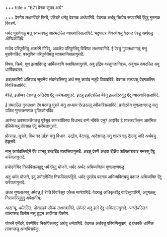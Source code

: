 +++
title = "671 प्रेरक सूत्रद अर्थ"

+++
प्रेरणॆय लक्षणवॆंदरॆ क्रियॆ, एकॆंदरॆ धर्मवु वेदगळ अर्थवागिदॆ. वेदगळ अर्थवु क्रियॆय रूपवागिदॆ ऎंबुदु गुरुगळ विवरणॆ.

धर्मद पुरावॆगळु मत्तु स्वरूपवन्नु आरंभदल्लि व्याख्यानिसलागिदॆ. भट्टपादर विवरणॆयन्नु वेदगळ ऎरडू अर्थगळु ऒप्पिकॊंडिवॆ.

मायॆय परिपूर्णतॆयु अळतॆगॆ मीरिद्दु, अळतॆय परिपूर्णतॆयु विशिष्ट लक्षणवागिदॆ. ई ऎरडु गुणलक्षणगळु मत्तु पुरावॆगळिंद, वस्तुविन परिपूर्णतॆयन्नु व्याख्यानिसलागुत्तदॆ.

विषय, क्रियॆ, गुण इत्यादिगळु धार्मिकवागि स्थापितवागुत्तवॆ. अवु इंद्रिय वस्तुगळागिद्दरू, अवुगळ रूपदल्लि अवु धार्मिकवल्ल.

अदक्कागिये अतियाद सूचनॆय संदर्भदल्लियू अर्थ मत्तु कार्यद नडुवॆ विवादविदॆ. वेदगळ सत्यवन्नु वेदगळल्लि विवरिसलागिदॆ.

बेरॆडॆ, इन्नॊब्बर देशवन्नु अतिदेश ऎंदु करॆयलागुत्तदॆ. इदन्नु इन्नॊंदरल्लि बेरेनू इल्लदिरुवुदु ऎंदू व्याख्यानिसलागिदॆ.

ई ग्रंथदल्लि गुणलक्षण ऎंब पदवन्नु पुरावॆ मत्तु अध्याय ऎरडरल्लू स्वीकरिसलागिदॆ. प्रचोदनॆय गुणलक्षणगळु मत्तु उळिद गुणलक्षणगळ दृष्टिकोनदिंद.

आरंभद अवश्यकतॆगळन्नु पूरैसुव सामर्थ्यविरुव विधानद बग्गॆ नंबिकॆ एनु? आद्दरिंद ई शास्त्रदल्लिन आरंभिक हेळिकॆयन्नु प्रोत्साह ऎंदु करॆयलागुत्तदॆ.

प्रोत्साह, सूचनॆ, विधानद उद्देश मत्तु विधान. उद्योग, वेदगळु, आदेशगळु मत्तु शास्त्रगळु ऎल्लवू ऒंदे अर्थवन्नु हेळुत्तवॆ.

नानु कार्यदल्लिद्देनॆ ऎंब ज्ञानवु शब्ददिंद उत्पत्तियागुत्तदॆ. अदन्नु प्रेरणॆ अथवा दीक्षॆय फलितांशवाद मनस्सु ऎंदु करॆयलागुत्तदॆ.

प्रचोदनॆयिंद निरूपिसल्पट्टद्दु धर्म ऎंबुदु योजनॆ. धर्मद अर्थद अभिव्यक्तिय गुणलक्षणगळु

अदु धर्मद योजनॆ, इदु प्रचोदनॆयिंद निरूपिसल्पट्टिदॆ. धर्मद पुरावॆय पदगळ अभिव्यक्तियन्नु पदगळ अभिव्यक्ति ऎंदु करॆयलागुत्तदॆ.

अंतह गुणलक्षणवु धर्मवन्नु ई रीति विवरिसुव एकैक मार्गवागिदॆ. वेदगळु अधिकृतवॆंदु वादिसुववरिगॆ, अवुगळन्नु निराकरिसुवुदु अपेक्षणीय.

आदाग्यू, धर्मदल्लि, प्रोत्साहवे एकैक लक्षणवागिदॆ, एकॆंदरॆ अदु हागॆ ऎंदु भाविसलागुत्तदॆ. अळतॆयल्लिन व्यत्यासद विलोम मत्तु बुद्धन आज्ञॆगळ विलोम.

योजनॆ एनॆंदरॆ, प्रेरणॆयिंद निरूपिसल्पट्ट अर्थवु धर्मवागिदॆ. वेदगळ अर्थवन्नु परिगणिसुवाग, ई ग्रंथक्कॆ धार्मिक तत्वगळन्नु अन्वयिसबेकु.

